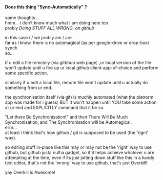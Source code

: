 #### Does this thing "Sync-Automatically" ?  
  
some thoughts...  
hmm... i don't know much what i am doing here too  
probly *Doing STUFF ALL WRONG, on github*  

in this case i / we probly am / are  
far as i know, there is no automagical (as per google-drive or drop-box) synch.  
so...

if u edit a file remotely (via gitbhub web page) ,ur local version of the file won't update until u fire up ur local github client-app-of-choice and perform some specific action.  
  
similarly if u edit a local file, remote file won't update until u actually do something from ur end.  

the synchronisation itself (via git) is muchly automated (what the platrorm app was made for i guess) BUT it won't happen until YOU take some action at ur end and EXPLICITLY command that it be so.  

"Let there Be Synchronisation!" and then There Will Be Much Synchronisation, and The Synchronisation will be Automagical.  
erm...  
at least i think that's how github / git is supposed to be used (the 'rignt' way).  
  
so editing stuff in-place like this may or may not be the 'right' way to use github, but github justa nutha gadget, so if it helps achieve whatever u are attempting at the time, even if its just jotting down stuff like this in a handy text editor, that's not the 'wrong' way to use github, that's just Overkill!  

yay
Overkill is Awesome!














